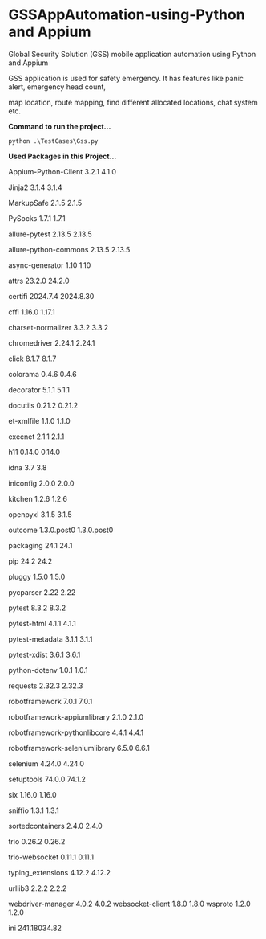 # GSSAppAutomation-using-Python and Appium
Global Security Solution (GSS) mobile application automation using Python and Appium

GSS application is used for safety emergency. It has features like panic alert, emergency head count,

map location, route mapping, find different allocated locations, chat system etc.

**Command to run the project...**

    python .\TestCases\Gss.py

**Used Packages in this Project...**

Appium-Python-Client 3.2.1 4.1.0

Jinja2 3.1.4 3.1.4

MarkupSafe 2.1.5 2.1.5

PySocks 1.7.1 1.7.1

allure-pytest 2.13.5 2.13.5

allure-python-commons 2.13.5 2.13.5

async-generator 1.10 1.10

attrs 23.2.0 24.2.0

certifi 2024.7.4 2024.8.30

cffi 1.16.0 1.17.1

charset-normalizer 3.3.2 3.3.2

chromedriver 2.24.1 2.24.1

click 8.1.7 8.1.7

colorama 0.4.6 0.4.6

decorator 5.1.1 5.1.1

docutils 0.21.2 0.21.2

et-xmlfile 1.1.0 1.1.0

execnet 2.1.1 2.1.1

h11 0.14.0 0.14.0

idna 3.7 3.8

iniconfig 2.0.0 2.0.0

kitchen 1.2.6 1.2.6

openpyxl 3.1.5 3.1.5

outcome 1.3.0.post0 1.3.0.post0

packaging 24.1 24.1

pip 24.2 24.2

pluggy 1.5.0 1.5.0

pycparser 2.22 2.22

pytest 8.3.2 8.3.2

pytest-html 4.1.1 4.1.1

pytest-metadata 3.1.1 3.1.1

pytest-xdist 3.6.1 3.6.1

python-dotenv 1.0.1 1.0.1

requests 2.32.3 2.32.3

robotframework 7.0.1 7.0.1

robotframework-appiumlibrary 2.1.0 2.1.0

robotframework-pythonlibcore 4.4.1 4.4.1

robotframework-seleniumlibrary 6.5.0 6.6.1

selenium 4.24.0 4.24.0

setuptools 74.0.0 74.1.2

six 1.16.0 1.16.0

sniffio 1.3.1 1.3.1

sortedcontainers 2.4.0 2.4.0

trio 0.26.2 0.26.2

trio-websocket 0.11.1 0.11.1

typing_extensions 4.12.2 4.12.2

urllib3 2.2.2 2.2.2

webdriver-manager 4.0.2 4.0.2 websocket-client 1.8.0 1.8.0 wsproto 1.2.0 1.2.0

ini 241.18034.82
